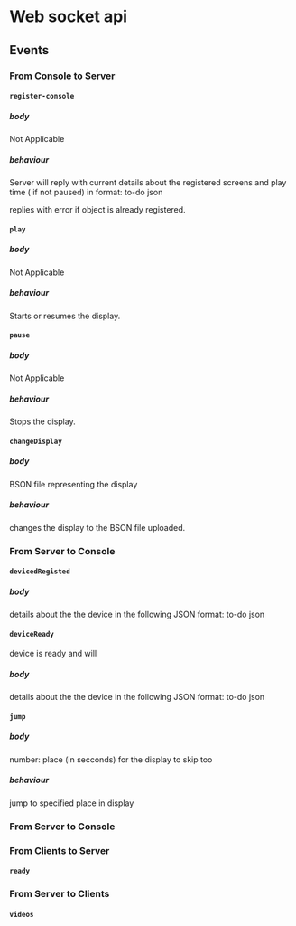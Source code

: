 # Web socket api

## Events

### From Console to Server

#### `register-console`
##### body
Not Applicable
##### behaviour
Server will reply with current details about the registered screens and play time ( if not paused)
in format: 
    to-do json 

replies with error if object is already registered.

#### `play`
##### body
Not Applicable
##### behaviour
Starts or resumes the display.

#### `pause`
##### body
Not Applicable
##### behaviour
Stops the display.

#### `changeDisplay`
##### body
BSON file representing the display
##### behaviour
changes the display to the BSON file uploaded.

### From Server to Console

#### `devicedRegisted`

##### body
details about the the device in the following JSON format:
  to-do json


#### `deviceReady`
device is ready and will
##### body
details about the the device in the following JSON format:
  to-do json  
 




#### `jump`
##### body
number: place (in secconds) for the display to skip too 
##### behaviour 
jump to specified place in display
### From Server to Console



### From Clients to Server

#### `ready`


### From Server to Clients

#### `videos`

